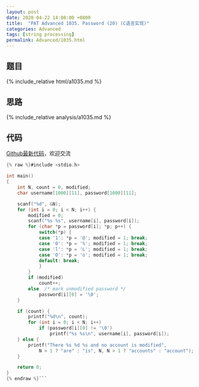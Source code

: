 ```yaml
---
layout: post
date: 2020-04-22 14:08:00 +0800
title:  "PAT Advanced 1035. Password (20) (C语言实现)"
categories: Advanced
tags: [string processing]
permalink: Advanced/1035.html
---
```


## 题目

{% include_relative html/a1035.md %}

## 思路

{% include_relative analysis/a1035.md %}

## 代码

[Github最新代码](https://github.com/OliverLew/PAT/blob/master/PATAdvanced/1035.c)，欢迎交流

```c
{% raw %}#include <stdio.h>

int main()
{
	int N, count = 0, modified;
	char username[1000][11], password[1000][11];

	scanf("%d", &N);
	for (int i = 0; i < N; i++) {
		modified = 0;
		scanf("%s %s", username[i], password[i]);
		for (char *p = password[i]; *p; p++) {
			switch(*p) {
			case '1': *p = '@'; modified = 1; break;
			case '0': *p = '%'; modified = 1; break;
			case 'l': *p = 'L'; modified = 1; break;
			case 'O': *p = 'o'; modified = 1; break;
			default: break;
			}
		}
		if (modified)
			count++;
		else  /* mark unmodified password */
			password[i][0] = '\0';
	}

	if (count) {
		printf("%d\n", count);
		for (int i = 0; i < N; i++)
			if (password[i][0] != '\0')
				printf("%s %s\n", username[i], password[i]);
	} else {
		printf("There %s %d %s and no account is modified",
			N > 1 ? "are" : "is", N, N > 1 ? "accounts" : "account");
	}

	return 0;
}
{% endraw %}```